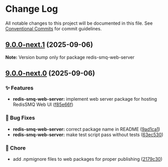 # Change Log

All notable changes to this project will be documented in this file.
See [Conventional Commits](https://conventionalcommits.org) for commit guidelines.

## [9.0.0-next.1](https://github.com/weyoss/redis-smq/compare/v9.0.0-next.0...v9.0.0-next.1) (2025-09-06)

**Note:** Version bump only for package redis-smq-web-server

## [9.0.0-next.0](https://github.com/weyoss/redis-smq/compare/v8.3.1...v9.0.0-next.0) (2025-09-06)

### ✨ Features

- **redis-smq-web-server:** implement web server package for hosting RedisSMQ Web UI ([f85e66f](https://github.com/weyoss/redis-smq/commit/f85e66f9aed869d0f19dab8b0b589632efb63273))

### 🐛 Bug Fixes

- **redis-smq-web-server:** correct package name in README ([9ad1ca1](https://github.com/weyoss/redis-smq/commit/9ad1ca104b33e2762a06ce149bfc361aa6131bad))
- **redis-smq-web-server:** make test script pass without tests ([63ec530](https://github.com/weyoss/redis-smq/commit/63ec530194e995f064ddb06c45774b3a4b0e88bc))

### 🚀 Chore

- add .npmignore files to web packages for proper publishing ([2179c30](https://github.com/weyoss/redis-smq/commit/2179c30785e4c0f7ab7d1b102a91a966b70ccf24))

